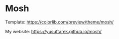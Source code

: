 # Mosh

Template: https://colorlib.com/preview/theme/mosh/

My website: https://yusuftarek.github.io/mosh/
